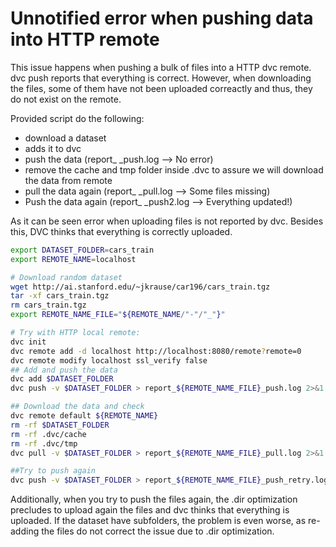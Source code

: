 # Unnotified error when pushing data into HTTP remote

This issue happens when pushing a bulk of files into a HTTP dvc remote. dvc push reports that everything is correct. 
However, when downloading the files, some of them have not been uploaded correactly and thus, they do not exist on the remote.

Provided script do the following:
- download a dataset
- adds it to dvc
- push the data (report_ _push.log --> No error)
- remove the cache and tmp folder inside .dvc to assure we will download the data from remote
- pull the data again (report_ _pull.log --> Some files missing)
- Push the data again (report_ _push2.log --> Everything updated!)

As it can be seen error when uploading files is not reported by dvc. Besides this, DVC thinks that everything is correctly uploaded.

```bash
export DATASET_FOLDER=cars_train 
export REMOTE_NAME=localhost

# Download random dataset
wget http://ai.stanford.edu/~jkrause/car196/cars_train.tgz
tar -xf cars_train.tgz 
rm cars_train.tgz 
export REMOTE_NAME_FILE="${REMOTE_NAME/"-"/"_"}" 

# Try with HTTP local remote:
dvc init
dvc remote add -d localhost http://localhost:8080/remote?remote=0
dvc remote modify localhost ssl_verify false
## Add and push the data
dvc add $DATASET_FOLDER
dvc push -v $DATASET_FOLDER > report_${REMOTE_NAME_FILE}_push.log 2>&1

## Download the data and check
dvc remote default ${REMOTE_NAME}
rm -rf $DATASET_FOLDER
rm -rf .dvc/cache
rm -rf .dvc/tmp
dvc pull -v $DATASET_FOLDER > report_${REMOTE_NAME_FILE}_pull.log 2>&1

##Try to push again
dvc push -v $DATASET_FOLDER > report_${REMOTE_NAME_FILE}_push_retry.log 2>&1
```

Additionally, when you try to push the files again, the .dir optimization precludes to upload again the files and dvc thinks that everything is uploaded. If the dataset have subfolders, the problem is even worse, as re-adding the files do not correct the issue due to .dir optimization.